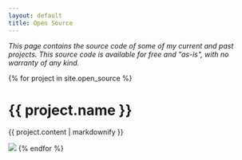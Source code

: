 ```yaml
---
layout: default
title: Open Source
---
```


*This page contains the source code of some of my current and past projects. This source code is available for free and "as-is", with no warranty of any kind.*

{% for project in site.open_source %}
  <h1>{{ project.name }}</h1>
  <p>{{ project.content | markdownify }}</p>
  <img src="images/{{ project.image }}">
{% endfor %}
